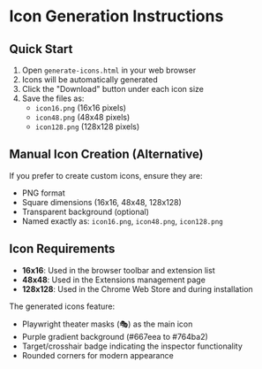 # Icon Generation Instructions

## Quick Start

1. Open `generate-icons.html` in your web browser
2. Icons will be automatically generated
3. Click the "Download" button under each icon size
4. Save the files as:
   - `icon16.png` (16x16 pixels)
   - `icon48.png` (48x48 pixels)
   - `icon128.png` (128x128 pixels)

## Manual Icon Creation (Alternative)

If you prefer to create custom icons, ensure they are:
- PNG format
- Square dimensions (16x16, 48x48, 128x128)
- Transparent background (optional)
- Named exactly as: `icon16.png`, `icon48.png`, `icon128.png`

## Icon Requirements

- **16x16**: Used in the browser toolbar and extension list
- **48x48**: Used in the Extensions management page
- **128x128**: Used in the Chrome Web Store and during installation

The generated icons feature:
- Playwright theater masks (🎭) as the main icon
- Purple gradient background (#667eea to #764ba2)
- Target/crosshair badge indicating the inspector functionality
- Rounded corners for modern appearance
